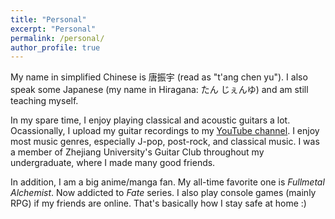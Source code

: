 ```yaml
---
title: "Personal"
excerpt: "Personal"
permalink: /personal/
author_profile: true
---
```


My name in simplified Chinese is 唐振宇 (read as "t'ang chen yu"). I also speak some Japanese (my name in Hiragana: たん じぇんゆ) and am still teaching myself. 

In my spare time, I enjoy playing classical and acoustic guitars a lot. Ocassionally, I upload my guitar recordings to my [YouTube channel](https://www.youtube.com/user/01RoyJames). I enjoy most music genres, especially J-pop, post-rock, and classical music. I was a member of Zhejiang University's Guitar Club throughout my undergraduate, where I made many good friends.

In addition, I am a big anime/manga fan. My all-time favorite one is *Fullmetal Alchemist*. Now addicted to *Fate* series. I also play console games (mainly RPG) if my friends are online. That's basically how I stay safe at home :)




 
